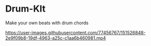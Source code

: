 # Drum-KIt

Make your own beats with drum chords

https://user-images.githubusercontent.com/77456767/151526848-2e9f09b8-19df-4963-a25c-c1aa6b460981.mp4

